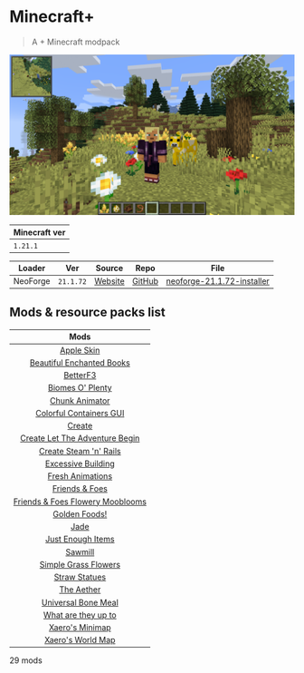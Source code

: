 # Minecraft+
> A + Minecraft modpack

![thumbnail](_/assets/thumbnail.png)

| Minecraft ver |
| ------------- |
| `1.21.1`      |

| Loader   | Ver       | Source                                                       | Repo                                            | File                                                             |
| -------- | --------- | ------------------------------------------------------------ | ----------------------------------------------- | ---------------------------------------------------------------- |
| NeoForge | `21.1.72` | [Website](https://projects.neoforged.net/neoforged/neoforge) | [GitHub](https://github.com/neoforged/neoforge) | [neoforge-21.1.72-installer](src/neoforge-21.1.72-installer.jar) |

## Mods & resource packs list

|                                       Mods                                       |
| :------------------------------------------------------------------------------: |
|                        [Apple Skin](docs/Apple%20Skin.md)                        |
|        [Beautiful Enchanted Books](docs/Beautiful%20Enchanted%20Books.md)        |
|                           [BetterF3](docs/BetterF3.md)                           |
|                 [Biomes O' Plenty](docs/Biomes%20O'%20Plenty.md)                 |
|                    [Chunk Animator](docs/Chunk%20Animator.md)                    |
|          [Colorful Containers GUI](docs/Colorful%20Containers%20GUI.md)          |
|                             [Create](docs/Create.md)                             |
| [Create Let The Adventure Begin](docs/Create%20Let%20The%20Adventure%20Begin.md) |
|          [Create Steam 'n' Rails](docs/Create%20Steam%20'n'%20Rails.md)          |
|                [Excessive Building](docs/Excessive%20Building.md)                |
|                  [Fresh Animations](docs/Fresh%20Animations.md)                  |
|                   [Friends & Foes](docs/Friends%20&%20Foes.md)                   |
| [Friends & Foes Flowery Mooblooms](Friends%20&%20Foes%20Flowery%20Mooblooms.md)  |
|                     [Golden Foods!](docs/Golden%20Foods!.md)                     |
|                               [Jade](docs/Jade.md)                               |
|                [Just Enough Items](docs/Just%20Enough%20Items.md)                |
|                            [Sawmill](docs/Sawmill.md)                            |
|             [Simple Grass Flowers](docs/Simple%20Grass%20Flowers.md)             |
|                     [Straw Statues](docs/Straw%20Statues.md)                     |
|                        [The Aether](docs/The%20Aether.md)                        |
|              [Universal Bone Meal](docs/Universal%20Bone%20Meal.md)              |
|            [What are they up to](docs/What%20are%20they%20up%20to.md)            |
|                   [Xaero's Minimap](docs/Xaero's%20Minimap.md)                   |
|                [Xaero's World Map](docs/Xaero's%20World%20Map.md)                |

29 mods
